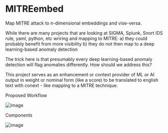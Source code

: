# MITREembed
Map MITRE attack to n-dimensional embeddings and vise-versa.

While there are many projects that are looking at SIGMA, Splunk, Snort IDS rule, yaml, python, etc wriring and mapping to MITRE:
a) they could probably benefit from more visibility
b) they do not then map to a deep learning-based anomaly detection

The trick here is that presumably every deep learning-based anomaly detection will flag anomalies differently.  How should we address this?

This project serves as an enhancement or context provider of ML or AI output in weight or nominal form (like a score) to be translated to english text with conext - like mapping to a MITRE technique.


<p> Proposed Workflow <br>
  
![image](https://github.com/deepsecoss/MITREembed/assets/7229755/b2437797-4055-4e80-b021-58ffe003551d)

<p> Components <br>
  
![image](https://github.com/deepsecoss/MITREembed/assets/7229755/54c7d129-f40a-4c04-82c7-6f14c2275233)
